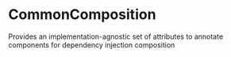 CommonComposition
=================

Provides an implementation-agnostic set of attributes to annotate components for dependency injection composition
